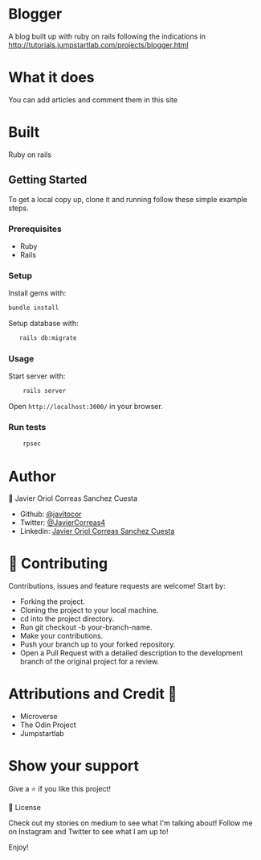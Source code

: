 # Blogger
A blog built up with ruby on rails following the indications in http://tutorials.jumpstartlab.com/projects/blogger.html

# What it does
You can add articles and comment them in this site

# Built
Ruby on rails

## Getting Started

To get a local copy up, clone it and running follow these simple example steps.

### Prerequisites

- Ruby
- Rails

### Setup

Install gems with:

``` bash
bundle install
```

Setup database with:

``` bash
   rails db:migrate
```

### Usage

Start server with:

``` bash
    rails server
```

Open `http://localhost:3000/` in your browser.

### Run tests

``` bash
    rpsec
```


# Author

👤 Javier Oriol Correas Sanchez Cuesta

- Github: [@javitocor](https://github.com/javitocor)
- Twitter: [@JavierCorreas4](https://twitter.com/JavierCorreas4)
- Linkedin: [Javier Oriol Correas Sanchez Cuesta](https://www.linkedin.com/in/javier-correas-sanchez-cuesta-15289482/)

# 🤝 Contributing
Contributions, issues and feature requests are welcome! Start by:

- Forking the project.
- Cloning the project to your local machine.
- cd into the project directory.
- Run git checkout -b your-branch-name.
- Make your contributions.
- Push your branch up to your forked repository.
- Open a Pull Request with a detailed description to the development branch of the original project for a review.

# Attributions and Credit 🚀
- Microverse
- The Odin Project
- Jumpstartlab

# Show your support
Give a ⭐️ if you like this project!

📝 License

Check out my stories on medium to see what I'm talking about! Follow me on Instagram and Twitter to see what I am up to!

Enjoy!

